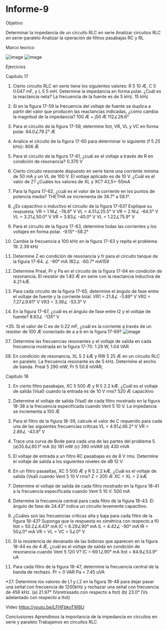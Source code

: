 # Informe-9
Objetivo 
 
Determinar la impedancia de un circuito RLC en serie
Analizar circuitos RLC en serie-paralelo
Analizar la operación de filtros pasabajas RC y RL

Marco teorico

![image](https://user-images.githubusercontent.com/117759439/221703168-a3d71a82-b09d-4c47-b5e9-ea6a4cc2736f.png)
![image](https://user-images.githubusercontent.com/117759439/221710296-85540ecb-ebba-42a0-aae6-e87ad6e8cfd5.png)


Ejercicios

Capitulo 17
1. Cierto circuito RLC en serie tiene los siguientes valores: R 5 10 Æ, C 5 0.047 mF, y L 5 5 mH. Determine la impedancia en forma polar. ¿Cuál es la reactancia neta? La frecuencia de la fuente es de 5 kHz.
15 kHz

3. Si en la figura 17-59 la frecuencia del voltaje de fuente se duplica a partir del valor que producen las reactancias indicadas, ¿cómo cambia la magnitud de la impedancia?
100 Æ + j50 Æ 112∠26.6°

5. Para el circuito de la figura 17-59, determine Itot, VR, VL y VC en forma polar.
64.0∠79.2° Æ

7. Analice el circuito de la figura 17-60 para determinar lo siguiente (f 5 25 kHz):
806 Æ

9. Para el circuito de la figura 17-61, ¿cuál es el voltaje a través de R en condición de resonancia?
0.370 V

11. Cierto circuito resonante dispuesto en serie tiene una corriente mínima de 50 mA y un VL de 100 V. El voltaje aplicado es de 10 V. ¿Cuál es el valor de Z? ¿Cuáles los valores de XL y XC?
43,5>-55mA

13. Para la figura 17-62, ¿cuál es el valor de la corriente en los puntos de potencia media?
THETHA se incrementa de 38.7° a 58.1°.

17. ¿Es capacitivo o inductivo el circuito de la figura 17-63? Explique su respuesta.
VR = 1.16∠ -76.6° V
VL = 4.51∠25.5° V
VR = 2.16∠ -64.5° V
VL = 3.21∠50.0° V
VR = 3.83∠ -40.0° V
VL = 1.22∠75.9° V

19. Para el circuito de la figura 17-63, determine todas las corrientes y los voltajes en forma polar.
-9.15° -58.2°

21. Cambie la frecuencia a 100 kHz en la figura 17-63 y repita el problema 19.
2.39 kHz

23. Determine Z en condición de resonancia y fr para el circuito tanque de la figura 17-64.
∠ -90° mA 182∠ 
-60.7° mA159

25. Determine Preal, Pr y Pa en el circuito de la figura 17-64 en condición de resonancia.
El resistor de 1.83 Æ en serie con la reactancia inductiva de 4.21 kÆ.

27. Para cada circuito de la figura 17-65, determine el ángulo de fase entre el voltaje de fuente y la corriente total.
VR1 = 21.8∠ -3.89° V
VR2 = 7.27∠9.61° V
VR3 = 3.38∠ -53.3° V

31. En la figura 17-67, ¿cuál es el ángulo de fase entre I2 y el voltaje de fuente?
8.63∠ -135° V

*35. Si el valor de C es de 0.22 mF, ¿cuál es la corriente a través de un resistor de 100 Æ conectado de a a b en la figura 17-69?
![image](https://user-images.githubusercontent.com/117759439/221712076-6a53a5ce-f7fc-4df8-8cc1-bd19cec565cf.png)

37. Determine las frecuencias resonantes y el voltaje de salida en cada frecuencia mostrada en la figura 17-70.
1.29 W, 1.04 VAR

39. En condición de resonancia, XL 5 2 kÆ y RW 5 25 Æ en un circuito RLC en paralelo. La frecuencia resonante es de 5 kHz. Determine el ancho de banda.
Preal 5 290 mW; Pr 5 50.8 mVAR;

Capitulo 18

1. En cierto filtro pasabajas, XC 5 500 Æ y R 5 2.2 kÆ. ¿Cuál es el voltaje de salida (Vsal) cuando la entrada es de 10 V rms?
520 Æ capacitivo

3. Determine el voltaje de salida (Vsal) de cada filtro mostrado en la figura 18-38 a la frecuencia especificada cuando Vent 5 10 V.
La impedancia se incrementa a 150 Æ

5. Para el filtro de la figura 18-39, calcule el valor de C requerido para cada una de las siguientes frecuencias críticas
VL = 4.91∠46.2° V
VR = 2.89∠ -43.8° V

7. Trace una curva de Bode para cada una de las partes del problema 5.
(a)35.8∠65.1° mA
(b) 181 mW
(c) 390 mVAR
(d) 430 mVA

9. El voltaje de entrada a un filtro RC pasabajas es de 8 V rms. Determine el voltaje de salida a los siguientes niveles de dB
12 V

11. En un filtro pasaaltas, XC 5 500 Æ y R 5 2.2 kÆ. ¿Cuál es el voltaje de salida (Vsal) cuando Vent 5 10 V rms?
Z = 200 Æ XC = XL = 2 kÆ

13. Determine el voltaje de salida de cada filtro mostrado en la figura 18-41 a la frecuencia especificada cuando Vent 5 10 V.
500 mA

17. Determine la frecuencia central para cada filtro de la figura 18-43.
El ángulo de fase de 24.43° indica un circuito levemente capacitivo.

19. ¿Cuáles son las frecuencias críticas alta y baja para cada filtro de la figura 18-43? Suponga que la respuesta es simétrica con respecto a f0
Itot = 50.2∠4.43° mA
IC = 8.29∠90° mA
IL = 4.42∠ -90° mA
IR = 50∠0° mA
VR = VL = VC = 5∠0° V

21. Si la resistencia de devanado de las bobinas que aparecen en la figura 18-44 es de 4 Æ, ¿cuál es el voltaje de salida en condición de resonancia cuando Vent 5 120 V?
IC = 69.1∠90° mA 
Itot = 84.9∠53.9° uA

25. Para cada filtro de la figura 18-47, determine la frecuencia central de la banda de rechazo.
Pr = 0 VAR
Pa = 7.45 uVA

*27. Determine los valores de L1 y L2 en la figura 18-48 para dejar pasar una señal con frecuencia de 1200kHz y rechazar una señal con frecuencia de 456 kHz.
(a) 21.97° (Vsretrasado con respecto a Itot)
(b) 23.0° (Vs adelantado con respecto a Itot)

Video 
https://youtu.be/LFHFbkoTW8U

Conclusiones
Aprendimos la importancia de la impedancia en circuitos en serie y paralelo 
Trabajamos en circuitos RLC
